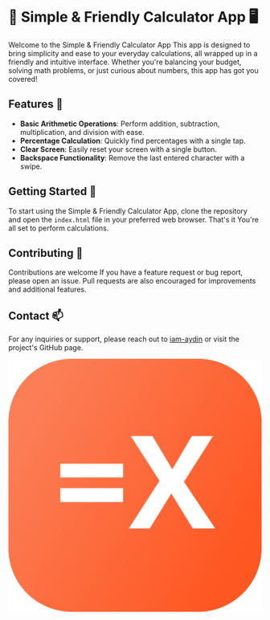# 🧮 Simple & Friendly Calculator App 🖥️

Welcome to the Simple & Friendly Calculator App This app is designed to bring simplicity and ease to your everyday calculations, all wrapped up in a friendly and intuitive interface. Whether you're balancing your budget, solving math problems, or just curious about numbers, this app has got you covered!

## Features 🎯

- **Basic Arithmetic Operations**: Perform addition, subtraction, multiplication, and division with ease.
- **Percentage Calculation**: Quickly find percentages with a single tap.
- **Clear Screen**: Easily reset your screen with a single button.
- **Backspace Functionality**: Remove the last entered character with a swipe.

## Getting Started 🚀

To start using the Simple & Friendly Calculator App, clone the repository and open the `index.html` file in your preferred web browser. That's it You're all set to perform calculations.

## Contributing 🤝

Contributions are welcome If you have a feature request or bug report, please open an issue. Pull requests are also encouraged for improvements and additional features.

## Contact 📫

For any inquiries or support, please reach out to <a href="https://github.com/iam-aydin">iam-aydin</a> or visit the project's GitHub page.

<img src="./img/icon-512.png" />
